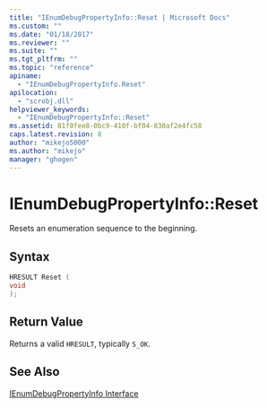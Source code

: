 ```yaml
---
title: "IEnumDebugPropertyInfo::Reset | Microsoft Docs"
ms.custom: ""
ms.date: "01/18/2017"
ms.reviewer: ""
ms.suite: ""
ms.tgt_pltfrm: ""
ms.topic: "reference"
apiname:
  - "IEnumDebugPropertyInfo.Reset"
apilocation:
  - "scrobj.dll"
helpviewer_keywords:
  - "IEnumDebugPropertyInfo::Reset"
ms.assetid: 81f0fee8-0bc9-410f-bf04-830af2e4fc58
caps.latest.revision: 8
author: "mikejo5000"
ms.author: "mikejo"
manager: "ghogen"
---
```

# IEnumDebugPropertyInfo::Reset
Resets an enumeration sequence to the beginning.

## Syntax

```cpp
HRESULT Reset (
void
);
```

## Return Value
 Returns a valid `HRESULT`, typically `S_OK`.

## See Also
 [IEnumDebugPropertyInfo Interface](../../winscript/reference/ienumdebugpropertyinfo-interface.md)